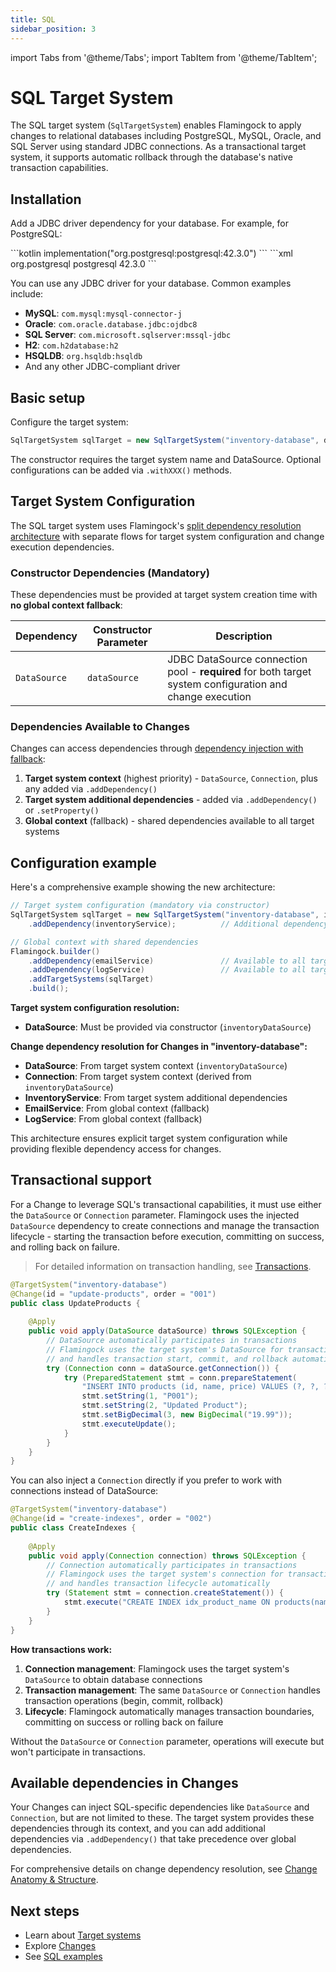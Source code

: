 ```yaml
---
title: SQL
sidebar_position: 3
---
```

import Tabs from '@theme/Tabs';
import TabItem from '@theme/TabItem';

# SQL Target System

The SQL target system (`SqlTargetSystem`) enables Flamingock to apply changes to relational databases including PostgreSQL, MySQL, Oracle, and SQL Server using standard JDBC connections. As a transactional target system, it supports automatic rollback through the database's native transaction capabilities.

## Installation

Add a JDBC driver dependency for your database. For example, for PostgreSQL:

<Tabs groupId="gradle_maven">
  <TabItem value="gradle" label="Gradle" default>
```kotlin
implementation("org.postgresql:postgresql:42.3.0")
```
  </TabItem>
  <TabItem value="maven" label="Maven">
```xml
<dependency>
    <groupId>org.postgresql</groupId>
    <artifactId>postgresql</artifactId>
    <version>42.3.0</version>
</dependency>
```
  </TabItem>
</Tabs>

You can use any JDBC driver for your database. Common examples include:
- **MySQL**: `com.mysql:mysql-connector-j`
- **Oracle**: `com.oracle.database.jdbc:ojdbc8`
- **SQL Server**: `com.microsoft.sqlserver:mssql-jdbc`
- **H2**: `com.h2database:h2`
- **HSQLDB**: `org.hsqldb:hsqldb`
- And any other JDBC-compliant driver

## Basic setup

Configure the target system:

```java
SqlTargetSystem sqlTarget = new SqlTargetSystem("inventory-database", dataSource);
```

The constructor requires the target system name and DataSource. Optional configurations can be added via `.withXXX()` methods.

## Target System Configuration

The SQL target system uses Flamingock's [split dependency resolution architecture](introduction.md#dependency-injection) with separate flows for target system configuration and change execution dependencies.

### Constructor Dependencies (Mandatory)

These dependencies must be provided at target system creation time with **no global context fallback**:

| Dependency | Constructor Parameter | Description |
|------------|----------------------|-------------|
| `DataSource` | `dataSource` | JDBC DataSource connection pool - **required** for both target system configuration and change execution |

### Dependencies Available to Changes

Changes can access dependencies through [dependency injection with fallback](../changes/anatomy-and-structure.md#method-parameters-and-dependency-injection):

1. **Target system context** (highest priority) - `DataSource`, `Connection`, plus any added via `.addDependency()`
2. **Target system additional dependencies** - added via `.addDependency()` or `.setProperty()`
3. **Global context** (fallback) - shared dependencies available to all target systems

## Configuration example

Here's a comprehensive example showing the new architecture:

```java
// Target system configuration (mandatory via constructor)
SqlTargetSystem sqlTarget = new SqlTargetSystem("inventory-database", inventoryDataSource)
    .addDependency(inventoryService);          // Additional dependency for changes

// Global context with shared dependencies
Flamingock.builder()
    .addDependency(emailService)               // Available to all target systems
    .addDependency(logService)                 // Available to all target systems
    .addTargetSystems(sqlTarget)
    .build();
```

**Target system configuration resolution:**
- **DataSource**: Must be provided via constructor (`inventoryDataSource`)

**Change dependency resolution for Changes in "inventory-database":**
- **DataSource**: From target system context (`inventoryDataSource`)
- **Connection**: From target system context (derived from `inventoryDataSource`)
- **InventoryService**: From target system additional dependencies
- **EmailService**: From global context (fallback)
- **LogService**: From global context (fallback)

This architecture ensures explicit target system configuration while providing flexible dependency access for changes.

## Transactional support

For a Change to leverage SQL's transactional capabilities, it must use either the `DataSource` or `Connection` parameter. Flamingock uses the injected `DataSource` dependency to create connections and manage the transaction lifecycle - starting the transaction before execution, committing on success, and rolling back on failure.

> For detailed information on transaction handling, see [Transactions](../changes/transactions.md).

```java
@TargetSystem("inventory-database")
@Change(id = "update-products", order = "001")
public class UpdateProducts {
    
    @Apply
    public void apply(DataSource dataSource) throws SQLException {
        // DataSource automatically participates in transactions
        // Flamingock uses the target system's DataSource for transaction management
        // and handles transaction start, commit, and rollback automatically
        try (Connection conn = dataSource.getConnection()) {
            try (PreparedStatement stmt = conn.prepareStatement(
                "INSERT INTO products (id, name, price) VALUES (?, ?, ?)")) {
                stmt.setString(1, "P001");
                stmt.setString(2, "Updated Product");
                stmt.setBigDecimal(3, new BigDecimal("19.99"));
                stmt.executeUpdate();
            }
        }
    }
}
```

You can also inject a `Connection` directly if you prefer to work with connections instead of DataSource:

```java
@TargetSystem("inventory-database")
@Change(id = "create-indexes", order = "002")
public class CreateIndexes {
    
    @Apply
    public void apply(Connection connection) throws SQLException {
        // Connection automatically participates in transactions
        // Flamingock uses the target system's connection for transaction operations
        // and handles transaction lifecycle automatically
        try (Statement stmt = connection.createStatement()) {
            stmt.execute("CREATE INDEX idx_product_name ON products(name)");
        }
    }
}
```

**How transactions work:**
1. **Connection management**: Flamingock uses the target system's `DataSource` to obtain database connections
2. **Transaction management**: The same `DataSource` or `Connection` handles transaction operations (begin, commit, rollback)
3. **Lifecycle**: Flamingock automatically manages transaction boundaries, committing on success or rolling back on failure

Without the `DataSource` or `Connection` parameter, operations will execute but won't participate in transactions.

## Available dependencies in Changes

Your Changes can inject SQL-specific dependencies like `DataSource` and `Connection`, but are not limited to these. The target system provides these dependencies through its context, and you can add additional dependencies via `.addDependency()` that take precedence over global dependencies.

For comprehensive details on change dependency resolution, see [Change Anatomy & Structure](../changes/anatomy-and-structure.md).

## Next steps

- Learn about [Target systems](introduction.md)
- Explore [Changes](../changes/introduction.md)
- See [SQL examples](https://github.com/flamingock/flamingock-examples/tree/master/sql)